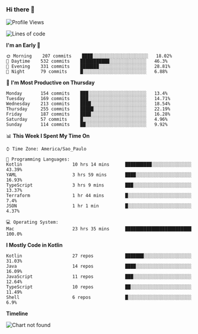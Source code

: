 ### Hi there 👋

<!--
**fernandonogueira/fernandonogueira** is a ✨ _special_ ✨ repository because its `README.md` (this file) appears on your GitHub profile.

Here are some ideas to get you started:

- 🔭 I’m currently working on ...
- 🌱 I’m currently learning ...
- 👯 I’m looking to collaborate on ...
- 🤔 I’m looking for help with ...
- 💬 Ask me about ...
- 📫 How to reach me: ...
- 😄 Pronouns: ...
- ⚡ Fun fact: ...
-->

<!--START_SECTION:waka-->
![Profile Views](http://img.shields.io/badge/Profile%20Views-0-blue)

![Lines of code](https://img.shields.io/badge/From%20Hello%20World%20I%27ve%20Written-492193%20lines%20of%20code-blue)

**I'm an Early 🐤** 

```text
🌞 Morning    207 commits    ████░░░░░░░░░░░░░░░░░░░░░   18.02% 
🌆 Daytime    532 commits    ███████████░░░░░░░░░░░░░░   46.3% 
🌃 Evening    331 commits    ███████░░░░░░░░░░░░░░░░░░   28.81% 
🌙 Night      79 commits     █░░░░░░░░░░░░░░░░░░░░░░░░   6.88%

```
📅 **I'm Most Productive on Thursday** 

```text
Monday       154 commits    ███░░░░░░░░░░░░░░░░░░░░░░   13.4% 
Tuesday      169 commits    ███░░░░░░░░░░░░░░░░░░░░░░   14.71% 
Wednesday    213 commits    ████░░░░░░░░░░░░░░░░░░░░░   18.54% 
Thursday     255 commits    █████░░░░░░░░░░░░░░░░░░░░   22.19% 
Friday       187 commits    ████░░░░░░░░░░░░░░░░░░░░░   16.28% 
Saturday     57 commits     █░░░░░░░░░░░░░░░░░░░░░░░░   4.96% 
Sunday       114 commits    ██░░░░░░░░░░░░░░░░░░░░░░░   9.92%

```


📊 **This Week I Spent My Time On** 

```text
⌚︎ Time Zone: America/Sao_Paulo

💬 Programming Languages: 
Kotlin                   10 hrs 14 mins      ██████████░░░░░░░░░░░░░░░   43.39% 
YAML                     3 hrs 59 mins       ████░░░░░░░░░░░░░░░░░░░░░   16.93% 
TypeScript               3 hrs 9 mins        ███░░░░░░░░░░░░░░░░░░░░░░   13.37% 
Terraform                1 hr 44 mins        █░░░░░░░░░░░░░░░░░░░░░░░░   7.4% 
JSON                     1 hr 1 min          █░░░░░░░░░░░░░░░░░░░░░░░░   4.37%

💻 Operating System: 
Mac                      23 hrs 35 mins      █████████████████████████   100.0%

```

**I Mostly Code in Kotlin** 

```text
Kotlin                   27 repos            ███████░░░░░░░░░░░░░░░░░░   31.03% 
Java                     14 repos            ████░░░░░░░░░░░░░░░░░░░░░   16.09% 
JavaScript               11 repos            ███░░░░░░░░░░░░░░░░░░░░░░   12.64% 
TypeScript               10 repos            ██░░░░░░░░░░░░░░░░░░░░░░░   11.49% 
Shell                    6 repos             █░░░░░░░░░░░░░░░░░░░░░░░░   6.9%

```


**Timeline**

![Chart not found](https://raw.githubusercontent.com/fernandonogueira/fernandonogueira/master/charts/bar_graph.png) 


<!--END_SECTION:waka-->
